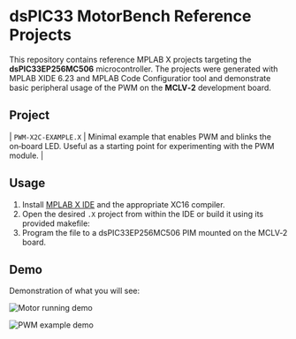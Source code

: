 # dsPIC33 MotorBench Reference Projects

This repository contains reference MPLAB X projects targeting the **dsPIC33EP256MC506** microcontroller. The projects were generated with MPLAB XIDE 6.23 and MPLAB Code Configuratior tool and demonstrate basic peripheral usage of the PWM on the **MCLV‑2** development board.

## Project

| `PWM-X2C-EXAMPLE.X` | Minimal example that enables PWM and blinks the on‑board LED. Useful as a starting point for experimenting with the PWM module. |


## Usage

1. Install [MPLAB X IDE](https://www.microchip.com/mplab/mplab-x-ide) and the appropriate XC16 compiler.
2. Open the desired `.X` project from within the IDE or build it using its provided makefile:
3. Program the file to a dsPIC33EP256MC506 PIM mounted on the MCLV‑2 board.

## Demo

Demonstration of what you will see:

![Motor running demo](docs/motor-demo.gif)

![PWM example demo](docs/pwm-demo.gif)

